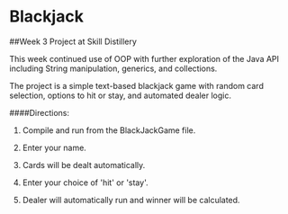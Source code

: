 # Blackjack
##Week 3 Project at Skill Distillery

This week continued use of OOP with further exploration of the Java API including String manipulation, generics, and collections.


The project is a simple text-based blackjack game with random card selection, options to hit or stay, and automated dealer logic.


####Directions:

1. Compile and run from the BlackJackGame file.

2. Enter your name.

3. Cards will be dealt automatically.

4. Enter your choice of 'hit' or 'stay'.

5. Dealer will automatically run and winner will be calculated.
